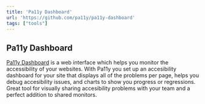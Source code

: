 ```yaml
---
title: 'Pa11y Dashboard'
url: 'https://github.com/pa11y/pa11y-dashboard'
tags: ["tools"]
---
```


## Pa11y Dashboard

[Pa11y Dashboard](https://github.com/pa11y/pa11y-dashboard) is a web interface which helps you monitor the accessibility of your websites. With Pa11y you set up an accesibility dashboard for your site that displays all of the problems per page, helps you debug accesibility issues, and charts to show you progress or regressions. Great tool for visually sharing accesibility problems with your team and a perfect addition to shared monitors.
